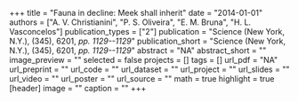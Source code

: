 +++
title = "Fauna in decline: Meek shall inherit"
date = "2014-01-01"
authors = ["A. V. Christianini", "P. S. Oliveira", "E. M. Bruna", "H. L. Vasconcelos"]
publication_types = ["2"]
publication = "Science (New York, N.Y.), (345), 6201, _pp. 1129--1129_"
publication_short = "Science (New York, N.Y.), (345), 6201, _pp. 1129--1129_"
abstract = "NA"
abstract_short = ""
image_preview = ""
selected = false
projects = []
tags = []
url_pdf = "NA"
url_preprint = ""
url_code = ""
url_dataset = ""
url_project = ""
url_slides = ""
url_video = ""
url_poster = ""
url_source = ""
math = true
highlight = true
[header]
image = ""
caption = ""
+++
